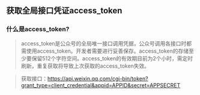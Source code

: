 ## 获取全局接口凭证access_token
### 什么是access_token?
>access_token是公众号的全局唯一接口调用凭据，公众号调用各接口时都需使用access_token。开发者需要进行妥善保存。access_token的存储至少要保留512个字符空间。access_token的有效期目前为2个小时，需定时刷新，重复获取将导致上次获取的access_token失效。

>获取接口：https://api.weixin.qq.com/cgi-bin/token?grant_type=client_credential&appid=APPID&secret=APPSECRET